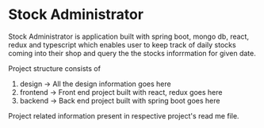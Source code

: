 # Stock Administrator
Stock Administrator is application built with spring boot, mongo db, react, redux and typescript which enables user to keep track of daily stocks coming into their shop and query the the stocks inforrmation for given date.

Project structure consists of
1. design -> All the design information goes here
2. frontend -> Front end project built with react, redux goes here
3. backend -> Back end project built with spring boot goes here

Project related information present in respective project's read me file.
